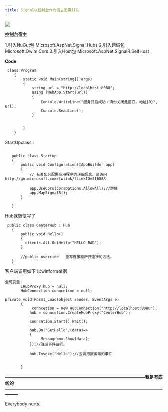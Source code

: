 ```yaml
---
title: Signal以控制台作为宿主无需IIS。
---
```

![](http://ohe5u4k9s.bkt.clouddn.com/proxy.jpg)

**控制台宿主**

1.引入NuGut包
Microsoft.AspNet.Signal.Hubs
2.引入跨域包
Microsoft.Owim.Cors
3.引入Host包
Microsoft.AspNet.SignalR.SelfHost


**Code**
```
 class Program
    {
        static void Main(string[] args)
        {
            string url = "http://localhost:8080";
            using (WebApp.Start(url))
            {
                Console.WriteLine("服务开启成功：请勿关闭此窗口。地址{0}", url);
                Console.ReadLine();
            }


        }
    }

```

 StartUpclass :
 ```

    public class Startup
    {
        public void Configuration(IAppBuilder app)
        {
            // 有关如何配置应用程序的详细信息，请访问 http://go.microsoft.com/fwlink/?LinkID=316888

            app.UseCors(CorsOptions.AllowAll);//跨域
            app.MapSignalR();
        }

    }

 ```

Hub就随便写了
 ```
  public class CenterHub : Hub
    {
        public void Hello()
        {
          clients.All.GetHello("HELLO BAD");
        }

        //public override   重写连接和断开连接的方法。
    }

 ```

 客户端调用如下 以winform举例
 ```
全局变量：
        IHubProxy hub = null;
        HubConnection conncetion = null;
        
 private void Form1_Load(object sender, EventArgs e)
        {
             conncetion = new HubConnection("http://localhost:8080");
            hub = conncetion.CreateHubProxy("CenterHub");

            conncetion.Start().Wait();

            hub.On("GetHello",(data)=>
            {
                 Messagebox.Show(data);
            });//注册事件监听。

            hub.Invoke("Hello");//去调用服务端的事件


        }

 ```





**————————————————————————————————我是有底线的———————————————————————————————————————**

Everybody hurts.

